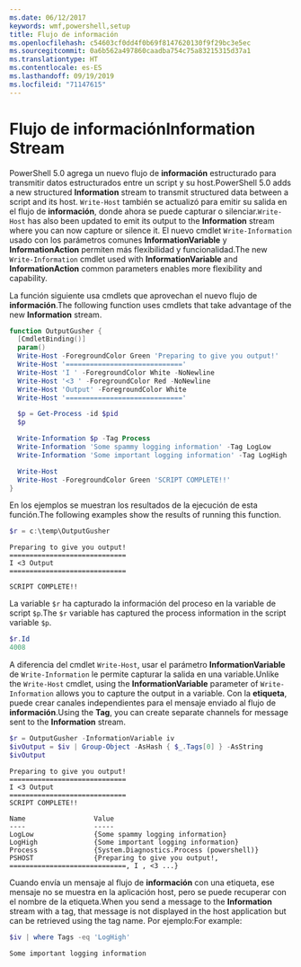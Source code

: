 ```yaml
---
ms.date: 06/12/2017
keywords: wmf,powershell,setup
title: Flujo de información
ms.openlocfilehash: c54603cf0dd4f0b69f8147620130f9f29bc3e5ec
ms.sourcegitcommit: 0a6b562a497860caadba754c75a83215315d37a1
ms.translationtype: HT
ms.contentlocale: es-ES
ms.lasthandoff: 09/19/2019
ms.locfileid: "71147615"
---
```

# <a name="information-stream"></a><span data-ttu-id="d9036-103">Flujo de información</span><span class="sxs-lookup"><span data-stu-id="d9036-103">Information Stream</span></span>

<span data-ttu-id="d9036-104">PowerShell 5.0 agrega un nuevo flujo de **información** estructurado para transmitir datos estructurados entre un script y su host.</span><span class="sxs-lookup"><span data-stu-id="d9036-104">PowerShell 5.0 adds a new structured **Information** stream to transmit structured data between a script and its host.</span></span> <span data-ttu-id="d9036-105">`Write-Host` también se actualizó para emitir su salida en el flujo de **información**, donde ahora se puede capturar o silenciar.</span><span class="sxs-lookup"><span data-stu-id="d9036-105">`Write-Host` has also been updated to emit its output to the **Information** stream where you can now capture or silence it.</span></span> <span data-ttu-id="d9036-106">El nuevo cmdlet `Write-Information` usado con los parámetros comunes **InformationVariable** y **InformationAction** permiten más flexibilidad y funcionalidad.</span><span class="sxs-lookup"><span data-stu-id="d9036-106">The new `Write-Information` cmdlet used with **InformationVariable** and **InformationAction** common parameters enables more flexibility and capability.</span></span>

<span data-ttu-id="d9036-107">La función siguiente usa cmdlets que aprovechan el nuevo flujo de **información**.</span><span class="sxs-lookup"><span data-stu-id="d9036-107">The following function uses cmdlets that take advantage of the new **Information** stream.</span></span>

```powershell
function OutputGusher {
  [CmdletBinding()]
  param()
  Write-Host -ForegroundColor Green 'Preparing to give you output!'
  Write-Host '============================='
  Write-Host 'I ' -ForegroundColor White -NoNewline
  Write-Host '<3 ' -ForegroundColor Red -NoNewline
  Write-Host 'Output' -ForegroundColor White
  Write-Host '============================='

  $p = Get-Process -id $pid
  $p

  Write-Information $p -Tag Process
  Write-Information 'Some spammy logging information' -Tag LogLow
  Write-Information 'Some important logging information' -Tag LogHigh

  Write-Host
  Write-Host -ForegroundColor Green 'SCRIPT COMPLETE!!'
}
```

<span data-ttu-id="d9036-108">En los ejemplos se muestran los resultados de la ejecución de esta función.</span><span class="sxs-lookup"><span data-stu-id="d9036-108">The following examples show the results of running this function.</span></span>

```powershell
$r = c:\temp\OutputGusher
```

```Output
Preparing to give you output!
=============================
I <3 Output
=============================

SCRIPT COMPLETE!!
```

<span data-ttu-id="d9036-109">La variable `$r` ha capturado la información del proceso en la variable de script `$p`.</span><span class="sxs-lookup"><span data-stu-id="d9036-109">The `$r` variable has captured the process information in the script variable `$p`.</span></span>

```powershell
$r.Id
4008
```

<span data-ttu-id="d9036-110">A diferencia del cmdlet `Write-Host`, usar el parámetro **InformationVariable** de `Write-Information` le permite capturar la salida en una variable.</span><span class="sxs-lookup"><span data-stu-id="d9036-110">Unlike the `Write-Host` cmdlet, using the **InformationVariable** parameter of `Write-Information` allows you to capture the output in a variable.</span></span> <span data-ttu-id="d9036-111">Con la **etiqueta**, puede crear canales independientes para el mensaje enviado al flujo de **información**.</span><span class="sxs-lookup"><span data-stu-id="d9036-111">Using the **Tag**, you can create separate channels for message sent to the **Information** stream.</span></span>

```powershell
$r = OutputGusher -InformationVariable iv
$ivOutput = $iv | Group-Object -AsHash { $_.Tags[0] } -AsString
$ivOutput
```

```Output
Preparing to give you output!
=============================
I <3 Output
=============================
SCRIPT COMPLETE!!

Name                 Value
----                 -----
LogLow               {Some spammy logging information}
LogHigh              {Some important logging information}
Process              {System.Diagnostics.Process (powershell)}
PSHOST               {Preparing to give you output!, =============================, I , <3 ...}
```

<span data-ttu-id="d9036-112">Cuando envía un mensaje al flujo de **información** con una etiqueta, ese mensaje no se muestra en la aplicación host, pero se puede recuperar con el nombre de la etiqueta.</span><span class="sxs-lookup"><span data-stu-id="d9036-112">When you send a message to the **Information** stream with a tag, that message is not displayed in the host application but can be retrieved using the tag name.</span></span> <span data-ttu-id="d9036-113">Por ejemplo:</span><span class="sxs-lookup"><span data-stu-id="d9036-113">For example:</span></span>

```powershell
$iv | where Tags -eq 'LogHigh'
```

```Output
Some important logging information
```
